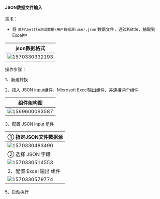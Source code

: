 
####  JSON数据文件输入

需求：

- 将 `资料\kettle测试数据\用户数据源\user.json` 数据文件，通过Kettle，抽取到Excel中

| json数据格式                               |
| ------------------------------------------ |
| ![1570330332193](https://user-images.githubusercontent.com/75486726/180305922-0b618041-0f37-4ada-a5f2-b70e7442cb4b.png) |







操作步骤：

1、新建转换

2、拽入 JSON input组件、Microsoft Excel输出组件、并连接两个组件

| 组件架构图                                                   |
| ------------------------------------------------------------ |
| ![1569600093587](https://user-images.githubusercontent.com/75486726/180305959-85a2d287-f160-49f2-9fb0-9cfe9f46403d.png) |



3、配置 JSON input 组件

| ① 指定JSON文件数据源                                |
| --------------------------------------------------- |
| ![1570330483490](https://user-images.githubusercontent.com/75486726/180305994-cabcae7d-7620-42a1-adc5-676586466806.png) |
| ② 选择 JSON 字段                                    |
| ![1570330514553](https://user-images.githubusercontent.com/75486726/180306054-99dbc1e0-13fb-4d02-89fb-20755609260f.png) |
| 3、配置 Excel 输出 组件                             |
| ![1570330579774](https://user-images.githubusercontent.com/75486726/180306096-0fd09bb8-5573-46a0-9f92-96727b44fd37.png) |

5、启动执行


